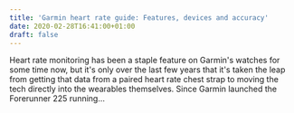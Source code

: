 ```yaml
---
title: 'Garmin heart rate guide: Features, devices and accuracy'
date: 2020-02-28T16:41:00+01:00
draft: false
---
```


Heart rate monitoring has been a staple feature on Garmin's watches for some time now, but it's only over the last few years that it's taken the leap from getting that data from a paired heart rate chest strap to moving the tech directly into the wearables themselves. Since Garmin launched the Forerunner 225 running…